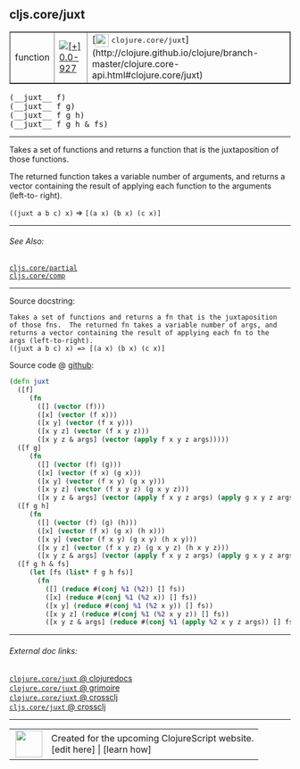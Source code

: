 ## cljs.core/juxt



 <table border="1">
<tr>
<td>function</td>
<td><a href="https://github.com/cljsinfo/cljs-api-docs/tree/0.0-927"><img valign="middle" alt="[+] 0.0-927" title="Added in 0.0-927" src="https://img.shields.io/badge/+-0.0--927-lightgrey.svg"></a> </td>
<td>
[<img height="24px" valign="middle" src="http://i.imgur.com/1GjPKvB.png"> <samp>clojure.core/juxt</samp>](http://clojure.github.io/clojure/branch-master/clojure.core-api.html#clojure.core/juxt)
</td>
</tr>
</table>


 <samp>
(__juxt__ f)<br>
</samp>
 <samp>
(__juxt__ f g)<br>
</samp>
 <samp>
(__juxt__ f g h)<br>
</samp>
 <samp>
(__juxt__ f g h & fs)<br>
</samp>

---

Takes a set of functions and returns a function that is the juxtaposition of
those functions.

The returned function takes a variable number of arguments, and returns a vector
containing the result of applying each function to the arguments (left-to-
right).

`((juxt a b c) x)` => `[(a x) (b x) (c x)]`



---


###### See Also:

[`cljs.core/partial`](../cljs.core/partial.md)<br>
[`cljs.core/comp`](../cljs.core/comp.md)<br>

---


Source docstring:

```
Takes a set of functions and returns a fn that is the juxtaposition
of those fns.  The returned fn takes a variable number of args, and
returns a vector containing the result of applying each fn to the
args (left-to-right).
((juxt a b c) x) => [(a x) (b x) (c x)]
```


Source code @ [github](https://github.com/clojure/clojurescript/blob/r3269/src/main/cljs/cljs/core.cljs#L8323-L8357):

```clj
(defn juxt
  ([f]
     (fn
       ([] (vector (f)))
       ([x] (vector (f x)))
       ([x y] (vector (f x y)))
       ([x y z] (vector (f x y z)))
       ([x y z & args] (vector (apply f x y z args)))))
  ([f g]
     (fn
       ([] (vector (f) (g)))
       ([x] (vector (f x) (g x)))
       ([x y] (vector (f x y) (g x y)))
       ([x y z] (vector (f x y z) (g x y z)))
       ([x y z & args] (vector (apply f x y z args) (apply g x y z args)))))
  ([f g h]
     (fn
       ([] (vector (f) (g) (h)))
       ([x] (vector (f x) (g x) (h x)))
       ([x y] (vector (f x y) (g x y) (h x y)))
       ([x y z] (vector (f x y z) (g x y z) (h x y z)))
       ([x y z & args] (vector (apply f x y z args) (apply g x y z args) (apply h x y z args)))))
  ([f g h & fs]
     (let [fs (list* f g h fs)]
       (fn
         ([] (reduce #(conj %1 (%2)) [] fs))
         ([x] (reduce #(conj %1 (%2 x)) [] fs))
         ([x y] (reduce #(conj %1 (%2 x y)) [] fs))
         ([x y z] (reduce #(conj %1 (%2 x y z)) [] fs))
         ([x y z & args] (reduce #(conj %1 (apply %2 x y z args)) [] fs))))))
```

<!--
Repo - tag - source tree - lines:

 <pre>
clojurescript @ r3269
└── src
    └── main
        └── cljs
            └── cljs
                └── <ins>[core.cljs:8323-8357](https://github.com/clojure/clojurescript/blob/r3269/src/main/cljs/cljs/core.cljs#L8323-L8357)</ins>
</pre>

-->

---



###### External doc links:

[`clojure.core/juxt` @ clojuredocs](http://clojuredocs.org/clojure.core/juxt)<br>
[`clojure.core/juxt` @ grimoire](http://conj.io/store/v1/org.clojure/clojure/1.7.0-beta3/clj/clojure.core/juxt/)<br>
[`clojure.core/juxt` @ crossclj](http://crossclj.info/fun/clojure.core/juxt.html)<br>
[`cljs.core/juxt` @ crossclj](http://crossclj.info/fun/cljs.core.cljs/juxt.html)<br>

---

 <table>
<tr><td>
<img valign="middle" align="right" width="48px" src="http://i.imgur.com/Hi20huC.png">
</td><td>
Created for the upcoming ClojureScript website.<br>
[edit here] | [learn how]
</td></tr></table>

[edit here]:https://github.com/cljsinfo/cljs-api-docs/blob/master/cljsdoc/cljs.core/juxt.cljsdoc
[learn how]:https://github.com/cljsinfo/cljs-api-docs/wiki/cljsdoc-files

<!--

This information was too distracting to show to readers, but I'll leave it
commented here since it is helpful to:

- pretty-print the data used to generate this document
- and show how to retrieve that data



The API data for this symbol:

```clj
{:description "Takes a set of functions and returns a function that is the juxtaposition of\nthose functions.\n\nThe returned function takes a variable number of arguments, and returns a vector\ncontaining the result of applying each function to the arguments (left-to-\nright).\n\n`((juxt a b c) x)` => `[(a x) (b x) (c x)]`",
 :ns "cljs.core",
 :name "juxt",
 :signature ["[f]" "[f g]" "[f g h]" "[f g h & fs]"],
 :history [["+" "0.0-927"]],
 :type "function",
 :related ["cljs.core/partial" "cljs.core/comp"],
 :full-name-encode "cljs.core/juxt",
 :source {:code "(defn juxt\n  ([f]\n     (fn\n       ([] (vector (f)))\n       ([x] (vector (f x)))\n       ([x y] (vector (f x y)))\n       ([x y z] (vector (f x y z)))\n       ([x y z & args] (vector (apply f x y z args)))))\n  ([f g]\n     (fn\n       ([] (vector (f) (g)))\n       ([x] (vector (f x) (g x)))\n       ([x y] (vector (f x y) (g x y)))\n       ([x y z] (vector (f x y z) (g x y z)))\n       ([x y z & args] (vector (apply f x y z args) (apply g x y z args)))))\n  ([f g h]\n     (fn\n       ([] (vector (f) (g) (h)))\n       ([x] (vector (f x) (g x) (h x)))\n       ([x y] (vector (f x y) (g x y) (h x y)))\n       ([x y z] (vector (f x y z) (g x y z) (h x y z)))\n       ([x y z & args] (vector (apply f x y z args) (apply g x y z args) (apply h x y z args)))))\n  ([f g h & fs]\n     (let [fs (list* f g h fs)]\n       (fn\n         ([] (reduce #(conj %1 (%2)) [] fs))\n         ([x] (reduce #(conj %1 (%2 x)) [] fs))\n         ([x y] (reduce #(conj %1 (%2 x y)) [] fs))\n         ([x y z] (reduce #(conj %1 (%2 x y z)) [] fs))\n         ([x y z & args] (reduce #(conj %1 (apply %2 x y z args)) [] fs))))))",
          :title "Source code",
          :repo "clojurescript",
          :tag "r3269",
          :filename "src/main/cljs/cljs/core.cljs",
          :lines [8323 8357]},
 :full-name "cljs.core/juxt",
 :clj-symbol "clojure.core/juxt",
 :docstring "Takes a set of functions and returns a fn that is the juxtaposition\nof those fns.  The returned fn takes a variable number of args, and\nreturns a vector containing the result of applying each fn to the\nargs (left-to-right).\n((juxt a b c) x) => [(a x) (b x) (c x)]"}

```

Retrieve the API data for this symbol:

```clj
;; from Clojure REPL
(require '[clojure.edn :as edn])
(-> (slurp "https://raw.githubusercontent.com/cljsinfo/cljs-api-docs/catalog/cljs-api.edn")
    (edn/read-string)
    (get-in [:symbols "cljs.core/juxt"]))
```

-->
